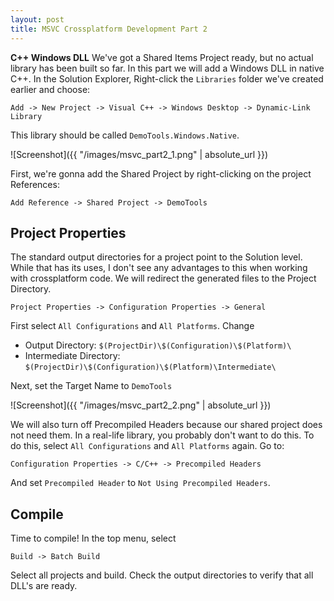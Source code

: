 ```yaml
---
layout: post
title: MSVC Crossplatform Development Part 2
---
```

**C++ Windows DLL** We've got a Shared Items Project ready, but no actual library has been built so far. In this part we will add a Windows DLL in native C++. <!--more--> In the Solution Explorer, Right-click the `Libraries` folder we've created earlier and choose:

`Add -> New Project -> Visual C++ -> Windows Desktop -> Dynamic-Link Library`

This library should be called `DemoTools.Windows.Native`.

![Screenshot]({{ "/images/msvc_part2_1.png" | absolute_url }})

First, we're gonna add the Shared Project by right-clicking on the project References:

`Add Reference -> Shared Project -> DemoTools`

## Project Properties

The standard output directories for a project point to the Solution level. While that has its uses, I don't see any advantages to this when working with crossplatform code. We will redirect the generated files to the Project Directory.

`Project Properties -> Configuration Properties -> General`

First select `All Configurations` and `All Platforms`. Change
- Output Directory: `$(ProjectDir)\$(Configuration)\$(Platform)\`
- Intermediate Directory: `$(ProjectDir)\$(Configuration)\$(Platform)\Intermediate\`

Next, set the Target Name to `DemoTools`

![Screenshot]({{ "/images/msvc_part2_2.png" | absolute_url }})


We will also turn off Precompiled Headers because our shared project does not need them. In a real-life library, you probably don't want to do this. To do this, select  `All Configurations` and `All Platforms` again. Go to: 

`Configuration Properties -> C/C++ -> Precompiled Headers`

And set `Precompiled Header` to `Not Using Precompiled Headers`.

## Compile

Time to compile! In the top menu, select 

`Build -> Batch Build`

Select all projects and build. Check the output directories to verify that all DLL's are ready.

